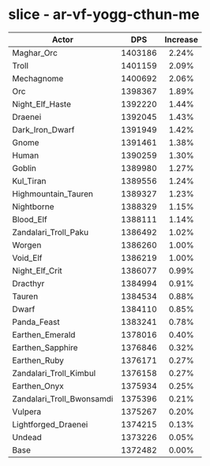 # slice - ar-vf-yogg-cthun-me
| Actor | DPS | Increase |
|---|:---:|:---:|
|Maghar_Orc|1403186|2.24%|
|Troll|1401159|2.09%|
|Mechagnome|1400692|2.06%|
|Orc|1398367|1.89%|
|Night_Elf_Haste|1392220|1.44%|
|Draenei|1392045|1.43%|
|Dark_Iron_Dwarf|1391949|1.42%|
|Gnome|1391461|1.38%|
|Human|1390259|1.30%|
|Goblin|1389980|1.27%|
|Kul_Tiran|1389556|1.24%|
|Highmountain_Tauren|1389327|1.23%|
|Nightborne|1388329|1.15%|
|Blood_Elf|1388111|1.14%|
|Zandalari_Troll_Paku|1386492|1.02%|
|Worgen|1386260|1.00%|
|Void_Elf|1386219|1.00%|
|Night_Elf_Crit|1386077|0.99%|
|Dracthyr|1384994|0.91%|
|Tauren|1384534|0.88%|
|Dwarf|1384110|0.85%|
|Panda_Feast|1383241|0.78%|
|Earthen_Emerald|1378016|0.40%|
|Earthen_Sapphire|1376846|0.32%|
|Earthen_Ruby|1376171|0.27%|
|Zandalari_Troll_Kimbul|1376158|0.27%|
|Earthen_Onyx|1375934|0.25%|
|Zandalari_Troll_Bwonsamdi|1375396|0.21%|
|Vulpera|1375267|0.20%|
|Lightforged_Draenei|1374215|0.13%|
|Undead|1373226|0.05%|
|Base|1372482|0.00%|
